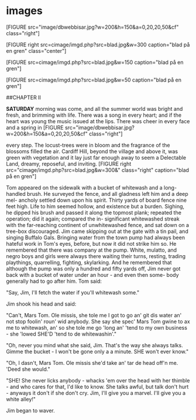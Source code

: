images
=====================================

[FIGURE src="image/dbwebbisar.jpg?w=200&h=150&a=0,20,20,50&cf" class="right"]

[FIGURE right src=cimage/imgd.php?src=blad.jpg&w=300 caption="blad på en gren" class="center"]

[FIGURE src=cimage/imgd.php?src=blad.jpg&w=150 caption="blad på en gren"]

[FIGURE src=cimage/imgd.php?src=blad.jpg&w=50 caption="blad på en gren"]

##CHAPTER II

__SATURDAY__ morning was come, and all
the summer world was bright and fresh,
and brimming with life. There was a
song in every heart; and if the heart was
young the music issued at the lips. There
was cheer in every face and a spring in [FIGURE src="image/dbwebbisar.jpg?w=200&h=150&a=0,20,20,50&cf" class="right"]

every step. The locust-trees were in bloom and the
fragrance of the blossoms filled the air. Cardiff
Hill, beyond the village and above it, was green with
vegetation and it lay just far enough away to seem
a Delectable Land, dreamy, reposeful, and inviting.
[FIGURE right src="cimage/imgd.php?src=blad.jpg&w=300&" class="right" caption="blad på en gren"]



Tom appeared on the sidewalk with a bucket of
whitewash and a long-handled brush. He surveyed
the fence, and all gladness left him and a deep mel-
ancholy settled down upon his spirit. Thirty yards
of board fence nine feet high. Life to him seemed
hollow, and existence but a burden. Sighing, he
dipped his brush and passed it along the topmost plank;
repeated the operation; did it again; compared the in-
significant whitewashed streak with the far-reaching
continent of unwhitewashed fence, and sat down on a
tree-box discouraged. Jim came skipping out at the
gate with a tin pail, and singing Buffalo Gals. Bringing
water from the town pump had always been hateful
work in Tom's eyes, before, but now it did not strike
him so. He remembered that there was company
at the pump. White, mulatto, and negro boys and
girls were always there waiting their turns, resting,
trading playthings, quarrelling, fighting, skylarking.
And he remembered that although the pump was only
a hundred and fifty yards off, Jim never got back with
a bucket of water under an hour - and even then some-
body generally had to go after him. Tom said:

"Say, Jim, I'll fetch the water if you'll whitewash
some."

Jim shook his head and said:

"Can't, Mars Tom. Ole missis, she tole me I
got to go an' git dis water an' not stop foolin' roun'
wid anybody. She say she spec' Mars Tom gwine
to ax me to whitewash, an' so she tole me go 'long
an' 'tend to my own business - she 'lowed SHE'D 'tend
to de whitewashin'."

"Oh, never you mind what she said, Jim. That's
the way she always talks. Gimme the bucket - I
won't be gone only a a minute. SHE won't ever know."

"Oh, I dasn't, Mars Tom. Ole missis she'd take
an' tar de head off'n me. 'Deed she would."

"SHE! She never licks anybody - whacks 'em over
the head with her thimble - and who cares for that,
I'd like to know. She talks awful, but talk don't
hurt - anyways it don't if she don't cry. Jim, I'll give
you a marvel. I'll give you a white alley!"

Jim began to waver.
